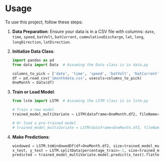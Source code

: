 # Usage

To use this project, follow these steps:

1. **Data Preparation**: Ensure your data is in a CSV file with columns: `date`, `time`, `speed`, `batVolt`, `batCurrent`, `cummulativeDischarge`, `lat`, `long`, `longDirection`, `latDirection`.

2. **Initialize Data Class**:

   ```python
   import pandas as pd
   from data import Data  # Assuming the Data class is in data.py
   
   columns_to_pick = ['date', 'time', 'speed', 'batVolt', 'batCurrent', 'cummulativeDischarge', 'lat', 'long', 'longDirection', 'latDirection']
   df = pd.read_csv('1monthdata.csv', usecols=columns_to_pick)
   OneMonth = Data(df)
   ```

3. **Train or Load Model**:

   ```python
   from lstm import LSTM  # Assuming the LSTM class is in lstm.py
   
   # Train a new model
   trained_model_multiVariate = LSTM(dataframe=OneMonth.df2, fileName='model.h5', train=True, partiallyTrained=False, size=3, percentage_train=0.8, plot=True, variate='Multi')
   
   # Or load a pre-trained model
   # trained_model_multiVariate = LSTM(dataframe=OneMonth.df2, fileName='model.h5', train=False, partiallyTrained=True, size=3, percentage_train=0.8, plot=True, variate='Multi')
   ```

4. **Make Predictions**:

   ```python
   windowed = LSTM.toWindowedDf(df=OneMonth.df2, size=trained_model_multiVariate.sizeOfWindow, variate='Multi')
   x_test, y_test = LSTM.splitData(percentage_train=-1, size=trained_model_multiVariate.sizeOfWindow, windowed_df=windowed, training=False, variate='Multi')
   predicted = trained_model_multiVariate.model.predict(x_test).flatten()
   ```